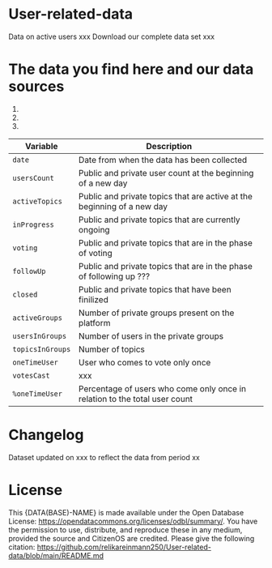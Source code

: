 # User-related-data
Data on active users xxx
Download our complete data set xxx

# The data you find here and our data sources
1. 
2. 
3. 



| Variable  | Description |
| ------------- | ------------- |
| `date`  |Date from when the data has been collected|
| `usersCount`  |Public and private user count at the beginning of a new day|
|`activeTopics`|Public and private topics that are active at the beginning of a new day|
|`inProgress`|Public and private topics that are currently ongoing|
|`voting`|Public and private topics that are in the phase of voting|
|`followUp`|Public and private topics that are in the phase of following up ???|
|`closed`|Public and private topics that have been finilized|
|`activeGroups`|Number of private groups present on the platform|
|`usersInGroups`|Number of users in the private groups|
|`topicsInGroups`|Number of topics |
|`oneTimeUser`|User who comes to vote only once|
|`votesCast`|xxx|
|`%oneTimeUser`|Percentage of users who come only once in relation to the total user count|

# Changelog
Dataset updated on xxx to reflect the data from period xx


# License 
This {DATA(BASE)-NAME} is made available under the Open Database License: https://opendatacommons.org/licenses/odbl/summary/. You have the permission to use, distribute, and reproduce these in any medium, provided the source and CitizenOS are credited.
Please give the following citation: https://github.com/relikareinmann250/User-related-data/blob/main/README.md
